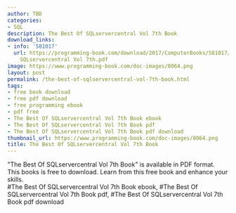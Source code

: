 ```yaml
---
author: TBD
categories:
- SQL
description: The Best Of SQLservercentral Vol 7th Book
download_links:
- info: '581017'
  url: https://programming-book.com/download/2017/ComputerBooks/581017/The Best Of
    SQLservercentral Vol 7th.pdf
image: https://www.programming-book.com/doc-images/8064.png
layout: post
permalink: /the-best-of-sqlservercentral-vol-7th-book.html
tags:
- free book download
- free pdf download
- free programming ebook
- pdf free
- The Best Of SQLservercentral Vol 7th Book ebook
- The Best Of SQLservercentral Vol 7th Book pdf
- The Best Of SQLservercentral Vol 7th Book pdf download
thumbnail_url: https://www.programming-book.com/doc-images/8064.png
title: The Best Of SQLservercentral Vol 7th Book
---
```


 
<div class="item-desc text-justify">
  "The Best Of SQLservercentral Vol 7th Book" is available in PDF format. This books is free to download. Learn from this free book and enhance your skills.
  <br>
  #The Best Of SQLservercentral Vol 7th Book ebook, #The Best Of SQLservercentral Vol 7th Book pdf, #The Best Of SQLservercentral Vol 7th Book pdf download
</div>